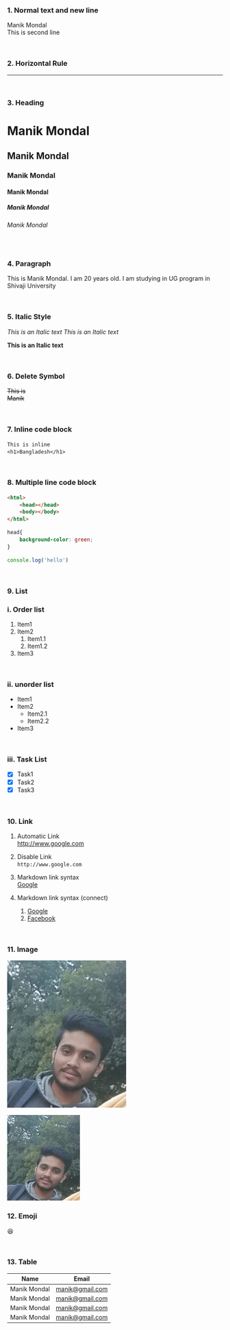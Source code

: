 <!--markdown tutorial-->
### 1. Normal text and new line
Manik Mondal<br/>
This is second line

<br/>

### 2. Horizontal Rule
---

<br/>

### 3. Heading
# Manik Mondal

## Manik Mondal

### Manik Mondal

#### Manik Mondal

##### Manik Mondal

###### Manik Mondal

<br/>

### 4. Paragraph
<p>This is Manik Mondal. I am 20 years old. I am studying in UG program in Shivaji University</p>

<br/>

### 5. Italic Style
<i>This is an Italic text</i>  <!--html tag <i> -->
_This is an Italic text_  

__This is an Italic text__

<br/>

### 6. Delete Symbol
<del>This is </del> <!--html tag <del> -->  
~~Manik~~  

<br/>

### 7. Inline code block
<!--Inline code block-->
`This is inline`  
`<h1>Bangladesh</h1>`

<br/>

### 8. Multiple line code block
<!--Multiple line code block-->
```html
<html>
    <head></head>
    <body></body>
</html>
```

```css
head{
    background-color: green;
}
```

```javascript
console.log('hello')
```

<br/>

### 9. List
<!--List-->
### i. Order list
1. Item1
2. Item2
   1. Item1.1
   2. Item1.2
3. Item3

<br/>

### ii. unorder list
- Item1
- Item2
    - Item2.1
    - Item2.2
- Item3

<br/>

### iii. Task List
- [x] Task1
- [x] Task2
- [x] Task3

<br/>

### 10. Link
1. Automatic Link  
  http://www.google.com

2. Disable Link  
  `http://www.google.com`

3. Markdown link syntax  
    [Google](http://www.google.com)

4. Markdown link syntax (connect)  
    1. [Google][websitelink]  
    2. [Facebook][facebooklink]


<!-- All link is here -->
[websitelink]:http://www.google.com
[facebooklink]:http://www.facebook.com

<br/>

### 11. Image
![profile](./Image/manik.jpg)

<!-- html syntax -->
<img src="./Image/manik.jpg" height="200" width="170" title="Profile Image">

<br/>

### 12. Emoji
😆

<br/>

### 13. Table

|Name | Email |
|------ | ------|
|Manik Mondal | manik@gmail.com |
|Manik Mondal | manik@gmail.com |
|Manik Mondal | manik@gmail.com |
|Manik Mondal | manik@gmail.com |

